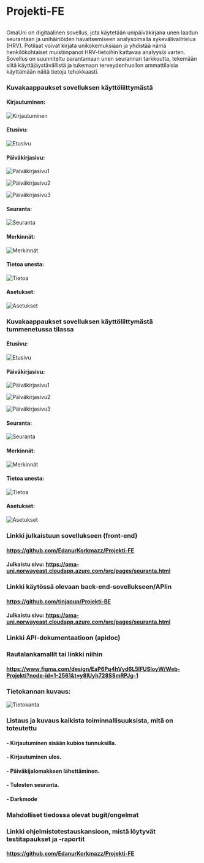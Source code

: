 # Projekti-FE

##
OmaUni on digitaalinen sovellus, jota käytetään unipäiväkirjana unen laadun
seurantaan ja unihäiriöiden havaitsemiseen analysoimalla sykevälivaihtelua
(HRV). Potilaat voivat kirjata unikokemuksiaan ja yhdistää nämä
henkilökohtaiset muistiinpanot HRV-tietoihin kattavaa analyysiä varten. Sovellus
on suunniteltu parantamaan unen seurannan tarkkuutta, tekemään siitä
käyttäjäystävällistä ja tukemaan terveydenhuollon ammattilaisia käyttämään
näitä tietoja tehokkaasti.

### Kuvakaappaukset sovelluksen käyttöliittymästä
#### Kirjautuminen:
![Kirjautuminen](</public/img/kirjautuminen (1).png>)
#### Etusivu:
![Etusivu](</public/img/etusivu.png>)

#### Päiväkirjasivu:
![Päiväkirjasivu1](</public/img/paivakirja1.png>)

![Päiväkirjasivu2](</public/img/paivakirja2.png>)

![Päiväkirjasivu3](</public/img/paivakirja3.png>)

#### Seuranta:
![Seuranta](</public/img/seuranta.png>)

#### Merkinnät:
![Merkinnät](</public/img/>)
#### Tietoa unesta:
![Tietoa](</public/img/tietoa.png>)

#### Asetukset:
![Asetukset](</public/img/asetukset.png>)

### Kuvakaappaukset sovelluksen käyttöliittymästä tummenetussa tilassa
#### Etusivu:
![Etusivu](</public/img/etusivu-dark.png>)

#### Päiväkirjasivu:
![Päiväkirjasivu1](</public/img/paivakirja1-dark.png>)

![Päiväkirjasivu2](</public/img/paivakirja2-dark.png>)

![Päiväkirjasivu3](</public/img/paivakirja3-dark.png>)

#### Seuranta:
![Seuranta](</public/img/seuranta-dark.png>)

#### Merkinnät:
![Merkinnät](</public/img/>)
#### Tietoa unesta:
![Tietoa](</public/img/tietoa-dark.png>)

#### Asetukset:
![Asetukset](</public/img/asetukset-dark.png>)




### Linkki julkaistuun sovellukseen (front-end)
#### https://github.com/EdanurKorkmazz/Projekti-FE
#### Julkaistu sivu: https://oma-uni.norwayeast.cloudapp.azure.com/src/pages/seuranta.html

### Linkki käytössä olevaan back-end-sovellukseen/APIin
#### https://github.com/tinjapup/Projekti-BE
#### Julkaistu sivu: https://oma-uni.norwayeast.cloudapp.azure.com/src/pages/seuranta.html




### Linkki API-dokumentaatioon (apidoc)
####

### Rautalankamallit tai linkki niihin
#### https://www.figma.com/design/EaP6Pq4hVyd6L5lFUSIoyW/Web-Projekti?node-id=1-2561&t=y8IUyh728SSmRPJg-1

### Tietokannan kuvaus:
![Tietokanta](</public/img/>)

### Listaus ja kuvaus kaikista toiminnallisuuksista, mitä on toteutettu
#### - Kirjautuminen sisään kubios tunnuksilla.
#### - Kirjautuminen ulos.
#### - Päiväkijalomakkeen lähettäminen.
#### - Tulosten seuranta.
#### - Darkmode

### Mahdolliset tiedossa olevat bugit/ongelmat

### Linkki ohjelmistotestauskansioon, mistä löytyvät testitapaukset ja -raportit
#### https://github.com/EdanurKorkmazz/Projekti-FE

